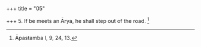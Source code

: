 +++
title = "05"

+++
5. If be meets an Ārya, he shall step out of the road. [^5] 


[^5]:  Āpastamba I, 9, 24, 13.
